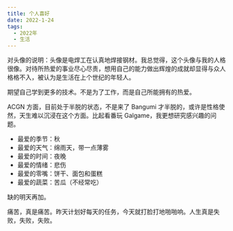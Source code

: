 ```yaml
---
title: 个人喜好
date: 2022-1-24
tags:
  - 2022年
  - 生活
---
```


对头像的说明：头像是电焊工在认真地焊接钢材。我总觉得，这个头像与我的人格很像。对待所热爱的事业尽心尽责，想用自己的能力做出辉煌的成就却显得与众人格格不入，被认为是生活在上个世纪的年轻人。

期望自己学到更多的技术。不是为了工作，而是自己所能拥有的热爱。

ACGN 方面，目前处于半脱的状态，不是来了 Bangumi 才半脱的，或许是性格使然，天生难以沉浸在这个方面。比起看番玩 Galgame，我更想研究感兴趣的问题。

- 最爱的季节：秋
- 最爱的天气：绵雨天，带一点薄雾
- 最爱的时间：夜晚
- 最爱的情绪：悲伤
- 最爱的零嘴：饼干、面包和蛋糕
- 最爱的蔬菜：苦瓜（不经常吃）

缺的明天再加。

痛苦，真是痛苦。昨天计划好每天的任务，今天就打脸打地啪啪响。人生真是失败，失败，失败。
